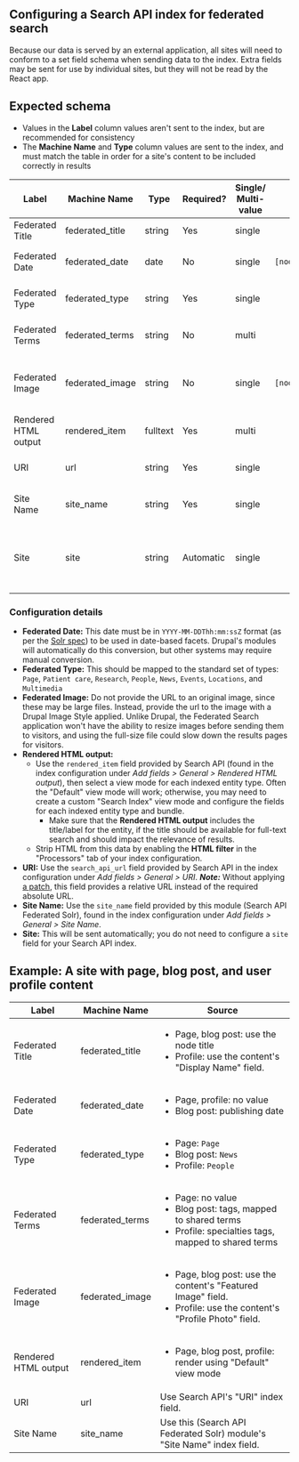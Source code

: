 ## Configuring a Search API index for federated search

Because our data is served by an external application, all sites will need to conform to a set field schema when sending data to the index. Extra fields may be sent for use by individual sites, but they will not be read by the React app.

## Expected schema

* Values in the **Label** column values aren't sent to the index, but are recommended for consistency
* The **Machine Name** and **Type** column values are sent to the index, and must match the table in order for a site's content to be included correctly in results

| Label | Machine Name | Type | Required? | Single/ Multi-value | Token (example) | Description |
| ----- | ------------ | ---- | --------- | -------------------- | ----- | ----------- |
| Federated Title | federated_title | string | Yes | single | | The title of the item. Displayed as the title of each search result. |
| Federated Date | federated_date | date | No | single | `[node:created:custom:Y-m-d\TH:i:s\Z]` | Usually the date the content was created.  Used to provide date-based filtering. |
| Federated Type | federated_type | string | Yes | single | | The shared type label for faceting. Also used to label each result. |
| Federated Terms | federated_terms | string | No | multi | | Terms for additional, topic-based facets, mapped to shared topic terms if necessary. |
| Federated Image | federated_image | string | No | single | `[node:field_image:search_api_federated_solr_image:url]` | An absolute url to an image which, if it exists, will be displayed with the text. Recommended image size: ___ x ___  |
| Rendered HTML output | rendered_item | fulltext | Yes | multi | | The full text of the item, with HTML stripped. |
| URI | url | string | Yes | single | | The absolute path to the item, used to provide a link to each result. |
| Site Name | site_name | string | Yes | single | | The descriptive name of the source site. Used to provide site-based filtering. |
| Site | site | string | Automatic | single | | The base url of the source site, like `https://labblog.uofmhealth.edu`. This will be sent automatically by Drupal, and is required for external content sources. |

### Configuration details

* **Federated Date:** This date must be in `YYYY-MM-DDThh:mm:ssZ` format (as per the [Solr spec](https://lucene.apache.org/solr/guide/6_6/working-with-dates.html)) to be used in date-based facets. Drupal's modules will automatically do this conversion, but other systems may require manual conversion.
* **Federated Type:** This should be mapped to the standard set of types: `Page`, `Patient care`, `Research`, `People`, `News`, `Events`, `Locations`, and `Multimedia`
* **Federated Image:** Do not provide the URL to an original image, since these may be large files. Instead, provide the url to the image with a Drupal Image Style applied. Unlike Drupal, the Federated Search application won't have the ability to resize images before sending them to visitors, and using the full-size file could slow down the results pages for visitors.
* **Rendered HTML output:**
  * Use the `rendered_item` field provided by Search API (found in the index configuration under _Add fields > General > Rendered HTML output_), then select a view mode for each indexed entity type. Often the "Default" view mode will work; otherwise, you may need to create a custom "Search Index" view mode and configure the fields for each indexed entity type and bundle.
    * Make sure that the **Rendered HTML output** includes the title/label for the entity, if the title should be available for full-text search and should impact the relevance of results.
  * Strip HTML from this data by enabling the **HTML filter** in the "Processors" tab of your index configuration.
* **URI:** Use the `search_api_url` field provided by Search API in the index configuration under _Add fields > General > URI_. **_Note:_** Without applying [a patch](https://www.drupal.org/project/search_api/issues/2936043), this field provides a relative URL instead of the required absolute URL.
* **Site Name:** Use the `site_name` field provided by this module (Search API Federated Solr), found in the index configuration under _Add fields > General > Site Name_.
* **Site:** This will be sent automatically; you do not need to configure a `site` field for your Search API index.

## Example: A site with page, blog post, and user profile content

| Label | Machine Name | Source |
| ----- | ------------ | ------ |
| Federated Title | federated_title | <ul><li>Page, blog post: use the node title</li><li>Profile: use the content's "Display Name" field.</li></ul> |
| Federated Date | federated_date | <ul><li>Page, profile: no value</li><li>Blog post: publishing date</li></ul> |
| Federated Type | federated_type | <ul><li>Page: `Page`</li><li>Blog post: `News`</li><li>Profile: `People`</li></ul> |
| Federated Terms | federated_terms | <ul><li>Page: no value</li><li>Blog post: tags, mapped to shared terms</li><li>Profile: specialties tags, mapped to shared terms</li></ul> |
| Federated Image | federated_image | <ul><li>Page, blog post: use the content's "Featured Image" field.</li><li>Profile: use the content's "Profile Photo" field.</li></ul> |
| Rendered HTML output | rendered_item | <ul><li>Page, blog post, profile: render using "Default" view mode</li></ul> |
| URI | url | Use Search API's "URI" index field. |
| Site Name | site_name | Use this (Search API Federated Solr) module's "Site Name" index field. |

